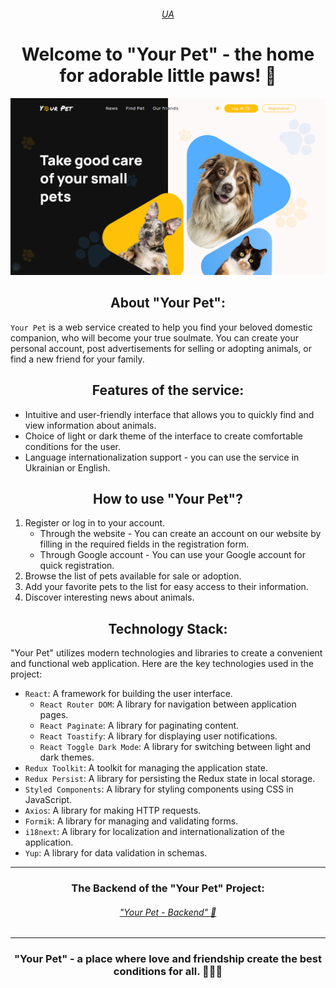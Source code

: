 ###### <div align=center> [UA](README.md) </div>

# <div align=center>Welcome to "Your Pet" - the home for adorable little paws! 🐾</div>

[![Your Pet](src/assets/images/readme/YorPet.png)](https://nmarkhotsky.github.io/your-pet-project-front/)

## <div align=center>About "Your Pet":</div>

`Your Pet` is a web service created to help you find your beloved domestic
companion, who will become your true soulmate. You can create your personal
account, post advertisements for selling or adopting animals, or find a new
friend for your family.

## <div align=center>Features of the service:</div>

- Intuitive and user-friendly interface that allows you to quickly find and view
  information about animals.
- Choice of light or dark theme of the interface to create comfortable
  conditions for the user.
- Language internationalization support - you can use the service in Ukrainian
  or English.

## <div align=center>How to use "Your Pet"?</div>

1. Register or log in to your account.
   - Through the website - You can create an account on our website by filling
     in the required fields in the registration form.
   - Through Google account - You can use your Google account for quick
     registration.
2. Browse the list of pets available for sale or adoption.
3. Add your favorite pets to the list for easy access to their information.
4. Discover interesting news about animals.

## <div align=center>Technology Stack:</div>

"Your Pet" utilizes modern technologies and libraries to create a convenient and
functional web application. Here are the key technologies used in the project:

- `React`: A framework for building the user interface.
  - `React Router DOM`: A library for navigation between application pages.
  - `React Paginate`: A library for paginating content.
  - `React Toastify`: A library for displaying user notifications.
  - `React Toggle Dark Mode`: A library for switching between light and dark
    themes.
- `Redux Toolkit`: A toolkit for managing the application state.
- `Redux Persist`: A library for persisting the Redux state in local storage.
- `Styled Components`: A library for styling components using CSS in JavaScript.
- `Axios`: A library for making HTTP requests.
- `Formik`: A library for managing and validating forms.
- `i18next`: A library for localization and internationalization of the
  application.
- `Yup`: A library for data validation in schemas.

---

### <div align=center>The Backend of the "Your Pet" Project:</div>
###### <div align=center>["Your Pet - Backend" 🐾](https://github.com/yogurtfirst/mypets-project-backend)</div>

---

### <div align=center>"Your Pet" - a place where love and friendship create the best conditions for all. 🐶🐱💕</div>
